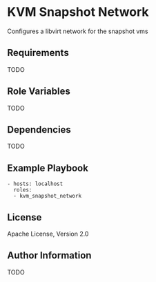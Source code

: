 KVM Snapshot Network
=========

Configures a libvirt network for the snapshot vms

Requirements
------------

TODO

Role Variables
--------------

TODO

Dependencies
------------

TODO

Example Playbook
----------------

    - hosts: localhost
      roles:
      - kvm_snapshot_network

License
-------

Apache License, Version 2.0

Author Information
------------------

TODO
